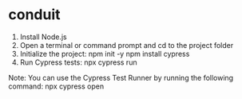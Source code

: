 # conduit

1. Install Node.js
2. Open a terminal or command prompt and cd to the project folder
3. Initialize the project:
    npm init -y
    npm install cypress
4. Run Cypress tests: npx cypress run

Note:
You can use the Cypress Test Runner by running the following command: npx cypress open